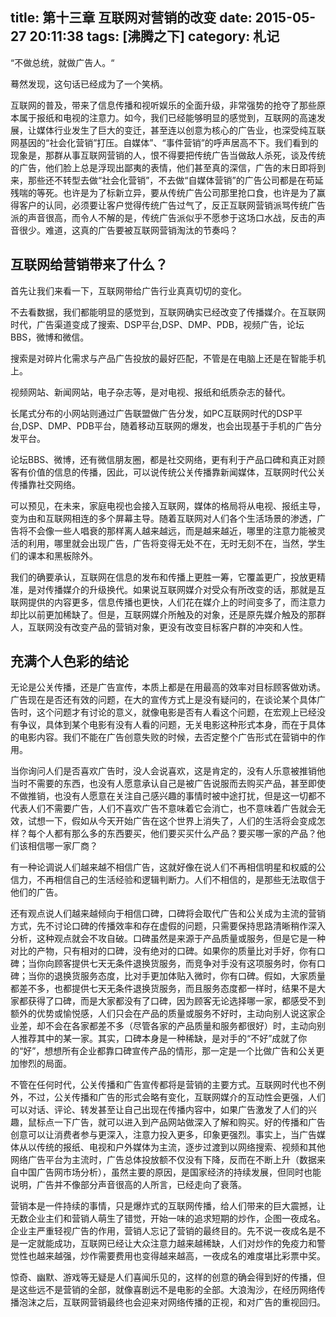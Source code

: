 title: 第十三章 互联网对营销的改变
date: 2015-05-27 20:11:38
tags: [沸腾之下]
category: 札记
---
“不做总统，就做广告人。“

蓦然发现，这句话已经成为了一个笑柄。

互联网的普及，带来了信息传播和视听娱乐的全面升级，非常强势的抢夺了那些原本属于报纸和电视的注意力。如今，我们已经能够明显的感觉到，互联网的高速发展，让媒体行业发生了巨大的变迁，甚至连以创意为核心的广告业，也深受纯互联网基因的“社会化营销”打压。自媒体”、“事件营销”的呼声居高不下。我们看到的现象是，那群从事互联网营销的人，恨不得要把传统广告当做敌人杀死，谈及传统的广告，他们脸上总是浮现出鄙夷的表情，他们甚至真的深信，广告的末日即将到来，那些还不转型去做“社会化营销”，不去做“自媒体营销”的广告公司都是在苟延残喘的等死。也许是为了标新立异，要从传统广告公司那里抢口食，也许是为了赢得客户的认同，必须要让客户觉得传统广告过气<!--more-->了，反正互联网营销派骂传统广告派的声音很高，而令人不解的是，传统广告派似乎不愿参于这场口水战，反击的声音很少。难道，这真的广告要被互联网营销淘汰的节奏吗？
## 互联网给营销带来了什么？

首先让我们来看一下，互联网带给广告行业真真切切的变化。

不去看数据，我们都能明显的感觉到，互联网确实已经改变了传播媒介。在互联网时代，广告渠道变成了搜索、DSP平台,DSP、DMP、PDB，视频广告，论坛BBS，微博和微信。

搜索是对碎片化需求与产品广告投放的最好匹配，不管是在电脑上还是在智能手机上。

视频网站、新闻网站，电子杂志等，是对电视、报纸和纸质杂志的替代。

长尾式分布的小网站则通过广告联盟做广告分发，如PC互联网时代的DSP平台,DSP、DMP、PDB平台，随着移动互联网的爆发，也会出现基于手机的广告分发平台。

论坛BBS、微博，还有微信朋友圈，都是社交网络，更有利于产品口碑和真正对顾客有价值的信息的传播，因此，可以说传统公关传播靠新闻媒体，互联网时代公关传播靠社交网络。

可以预见，在未来，家庭电视也会接入互联网，媒体的格局将从电视、报纸主导，变为由和互联网相连的多个屏幕主导。随着互联网对人们各个生活场景的渗透，广告将不会像一些人唱衰的那样离人越来越远，而是越来越近，哪里的注意力能被灵活的利用，哪里就会出现广告，广告将变得无处不在，无时无刻不在，当然，学生们的课本和黑板除外。

我们的确要承认，互联网在信息的发布和传播上更胜一筹，它覆盖更广，投放更精准，是对传播媒介的升级换代。如果说互联网媒介对受众有所改变的话，那就是互联网提供的内容更多，信息传播也更快，人们花在媒介上的时间变多了，而注意力却比以前更加稀缺了。但是，互联网媒介所触及的对象，还是原先媒介触及的那群人，互联网没有改变产品的营销对象，更没有改变目标客户群的冲突和人性。
## 充满个人色彩的结论

无论是公关传播，还是广告宣传，本质上都是在用最高的效率对目标顾客做劝诱。广告现在是否还有效的问题，在大的宣传方式上是没有疑问的，在谈论某个具体广告时，这个问题才有讨论的意义，就像电影是否有人看这个问题，在宏观上已经没有争议，具体到某个电影有没有人看的问题，无关电影这种形式本身，而在于具体的电影内容。我们不能在广告创意失败的时候，去否定整个广告形式在营销中的作用。

当你询问人们是否喜欢广告时，没人会说喜欢，这是肯定的，没有人乐意被推销他当时不需要的东西，也没有人愿意承认自己是被广告说服而去购买产品，甚至即使不做推销，也没有人愿意在关注自己感兴趣的事情时被中途打扰，但是这一切都不代表人们不需要广告，人们不喜欢广告不意味着它会消亡，也不意味着广告就会无效，试想一下，假如从今天开始广告在这个世界上消失了，人们的生活将会变成怎样？每个人都有那么多的东西要买，他们要买买什么产品？要买哪一家的产品？他们该相信哪一家厂商？

有一种论调说人们越来越不相信广告，这就好像在说人们不再相信明星和权威的公信力，不再相信自己的生活经验和逻辑判断力。人们不相信的，是那些无法取信于他们的广告。

还有观点说人们越来越倾向于相信口碑，口碑将会取代广告和公关成为主流的营销方式，先不讨论口碑的传播效率和存在虚假的问题，只需要保持思路清晰稍作深入分析，这种观点就会不攻自破。口碑虽然是来源于产品质量或服务，但是它是一种对比的产物，只有相对的口碑，没有绝对的口碑。如果你的质量比对手好，你有口碑；当你向顾客提供七天无条件退换货服务，而竞争对手没有这项服务时，你有口碑；当你的退换货服务态度，比对手更加体贴入微时，你有口碑。假如，大家质量都差不多，也都提供七天无条件退换货服务，而且服务态度都一样时，结果不是大家都获得了口碑，而是大家都没有了口碑，因为顾客无论选择哪一家，都感受不到额外的优势或愉悦感，人们只会在产品的质量或服务不好时，主动向别人说这家企业差，却不会在各家都差不多（尽管各家的产品质量和服务都很好）时，主动向别人推荐其中的某一家。其实，口碑本身是一种稀缺，是对手的“不好”成就了你的“好”，想想所有企业都靠口碑宣传产品的情形，那一定是一个比做广告和公关更加惨烈的局面。

不管在任何时代，公关传播和广告宣传都将是营销的主要方式。互联网时代也不例外，不过，公关传播和广告的形式会略有变化，互联网媒介的互动性会更强，人们可以对话、评论、转发甚至让自己出现在传播内容中，如果广告激发了人们的兴趣，鼠标点一下广告，就可以进入到产品网站做深入了解和购买。好的传播和广告创意可以让消费者参与更深入，注意力投入更多，印象更强烈。事实上，当广告媒体从以传统的报纸、电视和户外媒体为主流，逐步过渡到以网络搜索、视频和其他网络广告平台为主流时，广告总体投放额不仅没有下降，反而在不断上升（数据来自中国广告网市场分析），虽然主要的原因，是国家经济的持续发展，但同时也能说明，广告并不像部分声音很高的人所言，已经走向了衰落。

营销本是一件持续的事情，只是爆炸式的互联网传播，给人们带来的巨大震撼，让无数企业主们和营销人萌生了错觉，开始一味的追求短期的炒作，企图一夜成名。企业主严重轻视广告的作用，营销人忘记了营销的最终目的。先不说一夜成名是不是一定就能成功，互联网已经让大众注意力越来越稀缺，人们对炒作的免疫力和警觉性也越来越强，炒作需要费用也变得越来越高，一夜成名的难度堪比彩票中奖。

惊奇、幽默、游戏等无疑是人们喜闻乐见的，这样的创意的确会得到好的传播，但是这些远不是营销的全部，就像喜剧远不是电影的全部。大浪淘沙，在经历网络传播泡沫之后，互联网营销最终也会迎来对网络传播的正视，和对广告的重视回归。